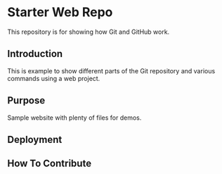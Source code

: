 # Starter Web Repo

This repository is for showing how Git and GitHub work.

## Introduction

This is example to show different parts
of the Git repository and various commands using a web project.

## Purpose

Sample website with plenty of files for demos.

## Deployment

## How To Contribute


